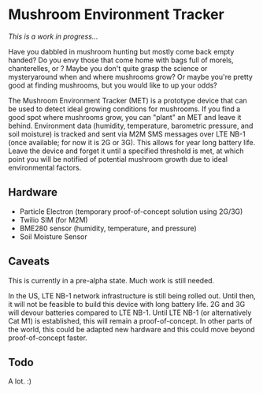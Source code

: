 # Mushroom Environment Tracker

_This is a work in progress..._

Have you dabbled in mushroom hunting but mostly come back empty handed? Do you envy those that come home with bags full of morels, chanterelles, or <insert your favorite mushroom here>? Maybe you don't quite grasp the science or mysteryaround when and where mushrooms grow? Or maybe you're pretty good at finding mushrooms, but you would like to up your odds?

The Mushroom Environment Tracker (MET) is a prototype device that can be used to detect ideal growing conditions for mushrooms. If you find a good spot where mushrooms grow, you can "plant" an MET and leave it behind. Environment data (humidity, temperature, barometric pressure, and soil moisture) is tracked and sent via M2M SMS messages over LTE NB-1 (once available; for now it is 2G or 3G). This allows for year long battery life. Leave the device and forget it until a specified threshold is met, at which point you will be notified of potential mushroom growth due to ideal environmental factors.

## Hardware

- Particle Electron (temporary proof-of-concept solution using 2G/3G)
- Twilio SIM (for M2M)
- BME280 sensor (humidity, temperature, and pressure)
- Soil Moisture Sensor

## Caveats

This is currently in a pre-alpha state. Much work is still needed.

In the US, LTE NB-1 network infrastructure is still being rolled out. Until then, it will not be feasible to build this device with long battery life. 2G and 3G will devour batteries compared to LTE NB-1. Until LTE NB-1 (or alternatively Cat M1) is established, this will remain a proof-of-concept. In other parts of the world, this could be adapted new hardware and this could move beyond proof-of-concept faster.

## Todo

A lot. :)
